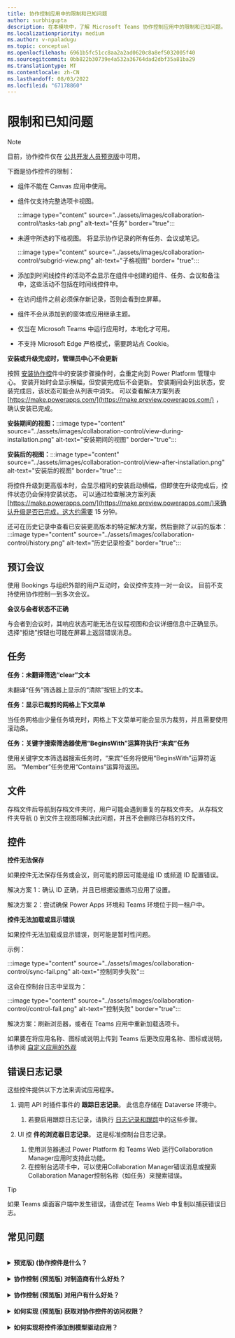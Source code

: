 ```yaml
---
title: 协作控制应用中的限制和已知问题
author: surbhigupta
description: 在本模块中，了解 Microsoft Teams 协作控制应用中的限制和已知问题。
ms.localizationpriority: medium
ms.author: v-npaladugu
ms.topic: conceptual
ms.openlocfilehash: 6961b5fc51cc8aa2a2ad0620c8a8ef5032005f40
ms.sourcegitcommit: 0bb822b30739e4a532a36764dad2dbf35a81ba29
ms.translationtype: MT
ms.contentlocale: zh-CN
ms.lasthandoff: 08/03/2022
ms.locfileid: "67178860"
---
```

# <a name="limitations-and-known-issues"></a>限制和已知问题

> [!NOTE]
> 目前，协作控件仅在 [公共开发人员预览版](~/resources/dev-preview/developer-preview-intro.md)中可用。

下面是协作控件的限制：

* 组件不能在 Canvas 应用中使用。
* 组件仅支持完整选项卡视图。

     :::image type="content" source="../assets/images/collaboration-control/tasks-tab.png" alt-text="任务" border="true":::

* 未遵守所选的下格视图。 将显示协作记录的所有任务、会议或笔记。

     :::image type="content" source="../assets/images/collaboration-control/subgrid-view.png" alt-text="子格视图" border= "true":::

* 添加到时间线控件的活动不会显示在组件中创建的组件、任务、会议和备注中，这些活动不包括在时间线控件中。
* 在访问组件之前必须保存新记录，否则会看到空屏幕。
* 组件不会从添加到的窗体或应用继承主题。
* 仅当在 Microsoft Teams 中运行应用时，本地化才可用。
* 不支持 Microsoft Edge 严格模式，需要跨站点 Cookie。

**安装或升级完成时，管理员中心不会更新**

按照 [安装协作控](~/samples/install-collaboration-control.md)件中的安装步骤操作时，会重定向到 Power Platform 管理中心。 安装开始时会显示横幅，但安装完成后不会更新。 安装期间会列出状态，安装完成后，该状态可能会从列表中消失。 可以查看解决方案列表 [https://make.powerapps.com/](https://make.preview.powerapps.com/) ，确认安装已完成。

**安装期间的视图：**:::image type="content" source="../assets/images/collaboration-control/view-during-installation.png" alt-text="安装期间的视图" border="true":::

**安装后的视图：**:::image type="content" source="../assets/images/collaboration-control/view-after-installation.png" alt-text="安装后的视图" border="true":::

将控件升级到更高版本时，会显示相同的安装启动横幅，但即使在升级完成后，控件状态仍会保持安装状态。 可以通过检查解决方案列表 [https://make.powerapps.com/](https://make.preview.powerapps.com/)来确认升级是否已完成，这大约需要 15 分钟。

还可在历史记录中查看已安装更高版本的特定解决方案，然后删除了以前的版本： :::image type="content" source="../assets/images/collaboration-control/history.png" alt-text="历史记录检查" border="true":::

## <a name="bookings-meetings"></a>预订会议

使用 Bookings 与组织外部的用户互动时，会议控件支持一对一会议。 目前不支持使用协作控制一到多次会议。

**会议与会者状态不正确**

与会者到会议时，其响应状态可能无法在议程视图和会议详细信息中正确显示。 选择“拒绝”按钮也可能在屏幕上返回错误消息。

## <a name="tasks"></a>任务

**任务：未翻译筛选“clear”文本**

未翻译“任务”筛选器上显示的“清除”按钮上的文本。

**任务：显示已裁剪的网格上下文菜单**

当任务网格由少量任务填充时，网格上下文菜单可能会显示为裁剪，并且需要使用滚动条。

**任务：关键字搜索筛选器使用“BeginsWith”运算符执行“来宾”任务**

使用关键字文本筛选器搜索任务时，“来宾”任务将使用“BeginsWith”运算符返回。 “Member”任务使用“Contains”运算符返回。

## <a name="files"></a>文件

存档文件后导航到存档文件夹时，用户可能会遇到重复的存档文件夹。  从存档文件夹导航 () 到文件主视图将解决此问题，并且不会删除已存档的文件。

## <a name="controls"></a>控件

**控件无法保存**

如果控件无法保存任务或会议，则可能的原因可能是组 ID 或频道 ID 配置错误。  

解决方案 1：确认 ID 正确，并且已根据设置练习应用了设置。  

解决方案 2：尝试确保 Power Apps 环境和 Teams 环境位于同一租户中。  

**控件无法加载或显示错误**

如果控件无法加载或显示错误，则可能是暂时性问题。

示例：

:::image type="content" source="../assets/images/collaboration-control/sync-fail.png" alt-text="控制同步失败":::

这会在控制台日志中呈现为：

:::image type="content" source="../assets/images/collaboration-control/control-fail.png" alt-text="控制失败" border="true":::

解决方案：刷新浏览器，或者在 Teams 应用中重新加载选项卡。

如果要在将应用名称、图标或说明上传到 Teams 后更改应用名称、图标或说明，请参阅 [自定义应用的外观](/MicrosoftTeams/customize-apps#customize-details-of-an-app)

## <a name="error-logging"></a>错误日志记录

这些控件提供以下方法来调试应用程序。

1. 调用 API 时插件事件的 **跟踪日志记录**。 此信息存储在 Dataverse 环境中。

    1. 若要启用跟踪日志记录，请执行 [日志记录和跟踪](/power-apps/developer/data-platform/logging-tracing?WT.mc_id=email)中的这些步骤。

1. UI 控 **件的浏览器日志记录**。 这是标准控制台日志记录。

    1. 使用浏览器通过 Power Platform 和 Teams Web 运行Collaboration Manager应用时支持此功能。
    1. 在控制台选项卡中，可以使用Collaboration Manager错误消息或搜索Collaboration Manager控制名称（如任务）来搜索错误。

> [!TIP]
> 如果 Teams 桌面客户端中发生错误，请尝试在 Teams Web 中复制以捕获错误日志。

## <a name="faq"></a>常见问题

<br>

<details>

<summary><b>预览版)  (协作控件是什么？</b></summary>

协作控制 (预览版) 使你可以将 Microsoft 365 功能添加到 Power Apps 业务线自定义应用程序，以便在 Teams 或 Power Apps 中协作处理业务流程时简化用户工作流。

<br>

</details>

<br>

<details>

<summary><b>协作控制 (预览版) 对制造商有什么好处？</b></summary>

借助这些新控件，你作为一名创建者可以拖放将 Microsoft 365 协作引入应用的控件。

<br>

</details>

<br>

<details>

<summary><b>协作控制 (预览版) 对用户有什么好处？</b></summary>

用户可以通过协作处理审批、文件、会议、笔记和任务，而无需离开应用的上下文，体验生产力提升并保持其流程。

<br>

</details>

<br>

<details>

<summary><b>如何实现 (预览版) 获取对协作控件的访问权限？</b></summary>

请求 Power Platform 管理员将控件从 AppSource 安装到 Power Apps 环境。

<br>

</details>

<br>

<details>

<summary><b>如何实现将控件添加到模型驱动应用？</b></summary>

导航到窗体设计器，并将控件从组件窗格拖动到窗体上。

<br>

</details>
